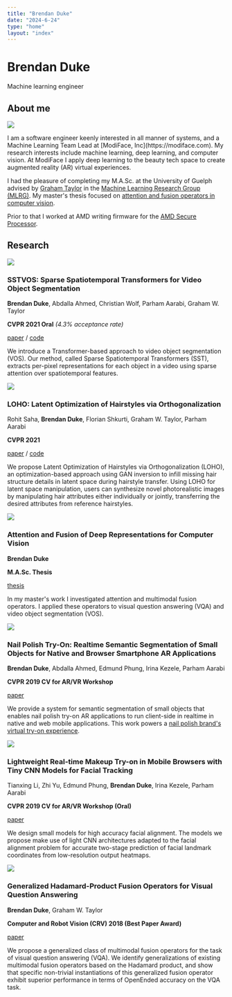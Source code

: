 ```yaml
---
title: "Brendan Duke"
date: "2024-6-24"
type: "home"
layout: "index"
---
```


<div class="centered-content">

# Brendan Duke

Machine learning engineer

<div class="container">
    <div class="row">
        <a class="fa-icon fa-icon-2x" href="https://www.facebook.com/brendan.duke.39" title="">
            <i class="fa-brands fa-facebook"></i>
        </a>
        <a class="fa-icon fa-icon-2x" href="https://techhub.social/@brendanduke" title="">
            <i class="fa-brands fa-mastodon"></i>
        </a>
        <a class="fa-icon fa-icon-2x" href="https://scholar.google.com/citations?user=Gd2IGrEAAAAJ" title="">
            <i class="ai ai-google-scholar-square"></i>
        </a>
        <a class="fa-icon fa-icon-2x" href="https://linkedin.com/in/brendan-duke-b3236095" title="">
            <i class="fa-brands fa-linkedin"></i>
        </a>
        <a class="fa-icon fa-icon-2x" href="https://github.com/dukebw" title="">
            <i class="fa-brands fa-github"></i>
        </a>
    </div>
</div>

</div>

## About me

<div class="row">
<p class="imgp">
  <img
    style="max-width: 200px;"
    src="./assets/images/brendan1.jpg"
  />
</p>
<div>
I am a software engineer keenly interested in all manner of systems, and a Machine Learning Team Lead at [ModiFace, Inc](https://modiface.com).
My research interests include machine learning, deep learning, and computer vision.
At ModiFace I apply deep learning to the beauty tech space to create augmented reality (AR) virtual experiences.

I had the pleasure of completing my M.A.Sc. at the University of Guelph advised by [Graham Taylor](https://www.gwtaylor.ca/) in the [Machine Learning Research Group (MLRG)](https://www.gwtaylor.ca/).
My master's thesis focused on [attention and fusion operators in computer vision](https://atrium.lib.uoguelph.ca/xmlui/bitstream/handle/10214/21303/Duke_Brendan_202009_MASc.pdf?sequence=6).

Prior to that I worked at AMD writing firmware for the [AMD Secure Processor](https://www.amd.com/en/technologies/pro-security).
</div>
</div>

## Research

<div class="row">
<p class="imgp">
  <img
    style="max-width: 300px;"
    src="./assets/images/sstvos.png"
  />
</p>
<div>

### SSTVOS: Sparse Spatiotemporal Transformers for Video Object Segmentation

**Brendan Duke**, Abdalla Ahmed, Christian Wolf, Parham Aarabi, Graham W. Taylor

**CVPR 2021 Oral** *(4.3% acceptance rate)*

[paper](https://arxiv.org/abs/2101.08833) / [code](https://github.com/dukebw/SSTVOS)

We introduce a Transformer-based approach to video object segmentation (VOS).
Our method, called Sparse Spatiotemporal Transformers (SST), extracts per-pixel representations for each object in a video using sparse attention over spatiotemporal features.
</div>
</div>

<div class="row">
<p class="imgp">
  <img
    style="max-width: 300px;"
    src="./assets/images/loho.png"
  />
</p>
<div>

### LOHO: Latent Optimization of Hairstyles via Orthogonalization

Rohit Saha, **Brendan Duke**, Florian Shkurti, Graham W. Taylor, Parham Aarabi

**CVPR 2021**

[paper](https://arxiv.org/abs/2103.03891) / [code](https://github.com/dukebw/LOHO)

We propose Latent Optimization of Hairstyles via Orthogonalization (LOHO), an optimization-based approach using GAN inversion to infill missing hair structure details in latent space during hairstyle transfer.
Using LOHO for latent space manipulation, users can synthesize novel photorealistic images by manipulating hair attributes either individually or jointly, transferring the desired attributes from reference
hairstyles.

</div>
</div>

<div class="row">
<p class="imgp">
  <img
    style="max-width: 300px;"
    src="./assets/images/masc-thesis.png"
  />
</p>

<div>

### Attention and Fusion of Deep Representations for Computer Vision

**Brendan Duke**

**M.A.Sc. Thesis**

[thesis](https://atrium.lib.uoguelph.ca/xmlui/bitstream/handle/10214/21303/Duke_Brendan_202009_MASc.pdf?sequence=6)

In my master's work I investigated attention and multimodal fusion operators.
I applied these operators to visual question answering (VQA) and video object segmentation (VOS).

</div>
</div>

<div class="row">
<p class="imgp">
  <img
    style="max-width: 300px;"
    src="./assets/images/nail-polish-try-on.png"
  />
</p>

<div>

### Nail Polish Try-On: Realtime Semantic Segmentation of Small Objects for Native and Browser Smartphone AR Applications

**Brendan Duke**, Abdalla Ahmed, Edmund Phung, Irina Kezele, Parham Aarabi

**CVPR 2019 CV for AR/VR Workshop**

[paper](https://arxiv.org/abs/1906.02222)

We provide a system for semantic segmentation of small objects that enables nail polish try-on AR applications to run client-side in realtime in native and web mobile applications.
This work powers a [nail polish brand's virtual try-on experience](https://www.retaildive.com/news/essie-modiface-debut-ar-nail-polish-try-on-tool/595453/).

</div>
</div>

<div class="row">
<p class="imgp">
  <img
    style="max-width: 300px;"
    src="./assets/images/tiny-cnn.png"
  />
</p>
<div>

### Lightweight Real-time Makeup Try-on in Mobile Browsers with Tiny CNN Models for Facial Tracking

Tianxing Li, Zhi Yu, Edmund Phung, **Brendan Duke**, Irina Kezele, Parham Aarabi

**CVPR 2019 CV for AR/VR Workshop (Oral)**

[paper](https://arxiv.org/abs/1906.02260)

We design small models for high accuracy facial alignment.
The models we propose make use of light CNN architectures adapted to the facial alignment problem for accurate two-stage prediction of facial landmark coordinates from low-resolution output heatmaps.

</div>
</div>

<div class="row">
<p class="imgp">
  <img
    style="max-width: 300px;"
    src="./assets/images/generalized-hadamard.png"
  />
</p>
<div>

### Generalized Hadamard-Product Fusion Operators for Visual Question Answering

**Brendan Duke**, Graham W. Taylor

**Computer and Robot Vision (CRV) 2018 (Best Paper Award)**

[paper](https://arxiv.org/abs/1803.09374)

We propose a generalized class of multimodal fusion operators for the task of visual question answering (VQA).
We identify generalizations of existing multimodal fusion operators based on the Hadamard product, and show that specific non-trivial instantiations of this generalized fusion operator exhibit superior
performance in terms of OpenEnded accuracy on the VQA task.

</div>
</div>
